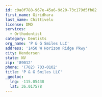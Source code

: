 ```yaml
---
id: c0a8f788-967e-45a6-9d20-73c179d5fb82
first_name: Giridhara
last_name: Chittivelu
license: DMD
services:
  - Orthodontist
category: Dentists
org_name: 'P & G Smiles LLC'
address: '1450 W Horizon Ridge Pkwy'
city: Henderson
state: NV
zip: '89012'
phone: '(702) 703-0102'
title: 'P & G Smiles LLC'
_geoloc:
  lng: -115.05438
  lat: 36.017578
---
```


